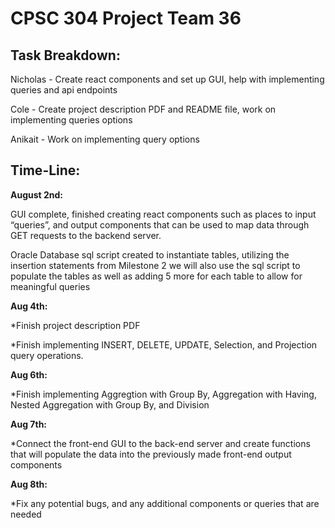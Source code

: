 # CPSC 304 Project Team 36

## Task Breakdown:

Nicholas - Create react components and set up GUI, help with implementing queries and api endpoints

Cole - Create project description PDF and README file, work on implementing queries options

Anikait - Work on implementing query options

## Time-Line:

**August 2nd:**

GUI complete, finished creating react components such as places to input “queries”, and output components that can be used to map data through GET requests to the backend server.

Oracle Database sql script created to instantiate tables, utilizing the insertion statements from Milestone 2 we will also use the sql script to populate the tables as well as adding 5 more for each table to allow for meaningful queries

**Aug 4th:** 

*Finish project description PDF

*Finish implementing INSERT, DELETE, UPDATE, Selection, and Projection query operations.

**Aug 6th:**

*Finish implementing Aggregtion with Group By, Aggregation with Having, Nested Aggregation with Group By, and Division

**Aug 7th:**

*Connect the front-end GUI to the back-end server and create functions that will populate the data into the previously made front-end output components

**Aug 8th:**

*Fix any potential bugs, and any additional components or queries that are needed 
